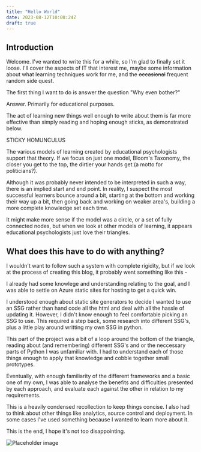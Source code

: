 ```yaml
---
title: "Hello World"
date: 2023-08-12T10:08:24Z
draft: true
---
```

Introduction
------------
Welcome.
I've wanted to write this for a while, so I'm glad to finally set it loose.
I'll cover the aspects of IT that interest me, maybe some information about what learning techniques work for me, and the ~~occasional~~ frequent random side quest.

The first thing I want to do is answer the question "Why even bother?"

Answer. Primarily for educational purposes.

The act of learning new things well enough to write about them is far more effective than simply reading and hoping enough sticks, as demonstrated below.

STICKY HOMUNCULUS

The various models of learning created by educational psychologists support that theory. If we focus on just one model, Bloom's Taxonomy, the closer you get to the top, the dirtier your hands get (a motto for politicians?).

Although it was probably never intended to be interpreted in such a way, there is an implied start and end point. In reality, I suspect the most successful learners bounce around a bit, starting at the bottom and working their way up a bit, then going back and working on weaker area's, building a more complete knowledge set each time.

It might make more sense if the model was a circle, or a set of fully connected nodes, but when we look at other models of learning, it appears educational psychologists just love their triangles.

What does this have to do with anything?
-------
I wouldn't want to follow such a system with complete rigidity, but if we look at the process of creating this blog, it probably went something like this - 

I already had some knowlege and understanding relating to the goal, and I was able to settle on Azure static sites for hosting to get a quick win.

I understood enough about static site generators to decide I wanted to use an SSG rather than hand code all the html and deal with all the hassle of updating it.  However, I didn't know enough to feel comfortable picking an SSG to use. This required a step back, some research into different SSG's, plus a little play around writting my own SSG in python.

This part of the project was a bit of a loop around the bottom of the triangle, reading about (and remembering) different SSG's and or the neccessary parts of Python I was unfamiliar with. I had to understand each of those things enough to apply that knowledge and cobble together small prototypes.

Eventually, with enough familiarity of the different frameworks and a basic one of my own, I was able to analyse the benefits and difficulties presented by each approach, and evaluate each against the other in relation to my requirements.

This is a heavily condensed recollection to keep things concise. I also had to think about other things like analytics, source control and deployment. In some cases I've used something because I wanted to learn more about it.

This is the end, I hope it's not too disappointing.


![Placeholder image](/hilarious.jpg)
